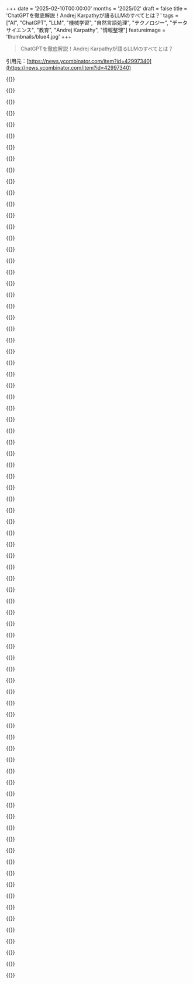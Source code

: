 +++
date = '2025-02-10T00:00:00'
months = '2025/02'
draft = false
title = 'ChatGPTを徹底解説！Andrej Karpathyが語るLLMのすべてとは？'
tags = ["AI", "ChatGPT", "LLM", "機械学習", "自然言語処理", "テクノロジー", "データサイエンス", "教育", "Andrej Karpathy", "情報整理"]
featureimage = 'thumbnails/blue4.jpg'
+++

> ChatGPTを徹底解説！Andrej Karpathyが語るLLMのすべてとは？

引用元：[https://news.ycombinator.com/item?id=42997340](https://news.ycombinator.com/item?id=42997340)

{{<matomeQuote body="あの動画の元の議論はどこでできるかな？今ちょうど動画を見てて半分くらいなんだけど、いくつか気になることがあるんだ。1つ目は数学とLLMについて。AndrejがLLMに与えた問いが計算系のもので、基本的なトークン予測の能力とは少し違うと思う。基本的な能力を示すプロンプトについて更多く知りたい。2つ目はメタ的な問題。LLMが他のLLMのトレーニングデータを作るという状況についてもっと知りたい。トレーニングや評価にLLMを使うことの限界について話してみたいな。" userName="albert_e" createdAt="2025-02-10T08:38:56" color="#ff33a1">}}

{{<matomeQuote body="1つ目の数学についてだけど、動画内でLLMが多くのトピックに関する専門的な知識を持っているのに、単純な数学には弱いと言ってた。多くの人はLLMを人間のように考えると思ってるけど、実際には計算能力が乏しい。数学の問題が単一の正解になりがちだから、LLMの限界を示す良い例だし、これで他の領域でも理解が進むと思う。" userName="WA" createdAt="2025-02-10T10:18:46" color="#ff5c5c">}}

{{<matomeQuote body="確かに、時刻を求めてもその答えが変とかよくあった。うまくいく時とそうでない時があって、再び疑念を持つのが難しいんだよね。" userName="Kye" createdAt="2025-02-10T17:05:34" color="">}}

{{<matomeQuote body="Andrej Karpathyは自分のウェブサイトにディスコードのリンクがあるよ。個人的には参加してないけど、結構アクティブみたい。" userName="SerCe" createdAt="2025-02-10T09:26:12" color="">}}

{{<matomeQuote body="たとえば2+2みたいな問題の解法には一つのアプローチしかないんだ。けどLLMはカウントが下手だから、2+2は彼らにとっては計算的な問題じゃない。これはパターンマッチングや言語の推論として扱われるんだ。" userName="2-3-7-43-1807" createdAt="2025-02-10T12:28:27" color="">}}

{{<matomeQuote body="LLMがカウント下手なのは、テキストでは誰も数えないから。実際には頭の中で数えてるのに、それがトレーニングデータにないからだと思う。" userName="FeepingCreature" createdAt="2025-02-10T12:40:30" color="">}}

{{<matomeQuote body="この結果は、オンラインに豊富にあるキンダーガーテン用の「掛け算表」が影響してるのかな？大体12倍とか13倍くらいまでのがテキストとして存在するし。" userName="albert_e" createdAt="2025-02-13T11:23:10" color="">}}

{{<matomeQuote body="ただのトレーニング素材だけの問題じゃなくて、トークンの数を厳密に把握することも影響する。1+1+1+1のためのトークンと1+1+1+1+1のためのトークンを別々に持たなきゃいけないし。" userName="2-3-7-43-1807" createdAt="2025-02-10T14:05:40" color="">}}

{{<matomeQuote body="内部表現は多次元ベクトルで、4096次元の典型的なQ4では、宇宙のすべての粒子に名前を付けられて、他の目的のために4000次元以上が残っている。" userName="lostmsu" createdAt="2025-02-10T17:11:59" color="">}}

{{<matomeQuote body="その意見は正当じゃないと思う。" userName="2-3-7-43-1807" createdAt="2025-02-10T17:16:08" color="">}}

{{<matomeQuote body="ポイント1については後の動画で詳しく説明してるよ。特に計算するタイミングやモデルが自分で計算せずにツールを使う場合についても話してるし。あとポイント2については後半でRLや（シミュレーションされた）RLHFについて触れていて、モデル同士がフィードバックループを形成する過程やそれによる問題も説明してるよ。" userName="fenomas" createdAt="2025-02-10T13:39:45" color="">}}

{{<matomeQuote body="LLMを使って他のLLMを訓練・評価する際の制限や危険性についてもっと知りたいな。極端な例として、‘inbred LLMs’に関する論文があるよ。" userName="m11a" createdAt="2025-02-10T10:45:06" color="">}}

{{<matomeQuote body="LLMを使って他のLLMを訓練・評価する場合、エントロピーが増加するって話だね（増加すると情報が減る）。これはまるで、人がMPegを別のロスのある圧縮で再圧縮した結果みたいになるんだ。たまにネット上でその結果が見られることがあるよ。" userName="p0w3n3d" createdAt="2025-02-10T13:20:26" color="">}}

{{<matomeQuote body="Metaのハルシネーションに対するアプローチは考えにくいけど面白いね。彼らは基本的に、トレーニングデータのスニペットを抽出して、そのことについての事実に基づく質問をLlama 3で生成し、答えを作成し、その答えを元のデータと照らし合わせて評価してるんだ。不正確な場合、モデルにその不正確な反応を認識させるよう訓練するよ。" userName="thomasahle" createdAt="2025-02-10T11:52:51" color="#ff5c5c">}}

{{<matomeQuote body="こういうアプローチは後から見ると当然に思えるけど、間違った答えを見つけたときにモデルに正しい答えを教えるのがMLエンジニアの自然な傾向なのは間違いないよ。ただ、LLMの答えの空間は無限で制約がないから、どんな努力も完璧にはならず、常に不確実性への対処が必要になるよね。" userName="2-3-7-43-1807" createdAt="2025-02-10T12:25:24" color="">}}

{{<matomeQuote body="Karpathyのビデオでのポイントは、モデルは自分の知識の範囲を良く理解してる必要があるってことだよね。古いモデルはその理解を使わずに、自信満々に全ての質問に答えてたのが問題だったんだ。" userName="fenomas" createdAt="2025-02-10T13:27:15" color="">}}

{{<matomeQuote body="私は彼の意見には賛成しないし、モデルがすでに理解しているというのも正確ではないと思う。確かに不確実性に関連する活性化コンステレーションがあるけど、実際に不確実性を表現する反応を引き出すためにそれを訓練しなきゃいけないから、理解しているとは言えないね。" userName="2-3-7-43-1807" createdAt="2025-02-10T14:08:57" color="">}}

{{<matomeQuote body="あなたが何に反対してるのかわからないな。私はKarpathyが大体1:31:00あたりで不確実性を示す特定のニューロンが点灯する話をしていることを要約しているんだ。OpenAIがChatGPTを“Orson Kovacs”が有名じゃないことを知ってるように訓練したとは思えないけど、彼らはそれが分からないことをどう表現するかを訓練したし、結果は出ていると思うんだ。" userName="fenomas" createdAt="2025-02-10T14:32:26" color="">}}

{{<matomeQuote body="俺も最初の文を誤解したかも。" userName="2-3-7-43-1807" createdAt="2025-02-10T14:46:22" color="">}}

{{<matomeQuote body="うーん、読み返してみたら俺も最初の投稿を誤解したかもしれない。もしそうならごめん！" userName="fenomas" createdAt="2025-02-10T14:59:16" color="">}}

{{<matomeQuote body="機械が間違えるのは設定ミスか壊れてるからだと思うけど、学習する機械が間違えるのはその学習がパターンをカバーできてないからだよね。でも機械学習のエンジニアが最初からそれに気づくのは難しいんじゃないかな。学習にはリズム的なものがあって、成長の過程を理解するのが大事だと思う。" userName="implmntatio" createdAt="2025-02-10T12:24:56" color="">}}

{{<matomeQuote body="Andrejの動画は面白いけど、RLの部分がちょっと曖昧なんだよね。正しい答えをどうやってトレーニングするの？ 理由をトレースして教師あり学習のようにするのか、それともスコアを計算してロス関数として使うのか。それに、LLMが正しい答えを生成できないかもしれない問題はどうするの？" userName="quantumspandex" createdAt="2025-02-10T12:40:28" color="">}}

{{<matomeQuote body="自分の理解では、LLMのRLではモデルが正しい答えを出す質問を使って、正しい反応を強化しながら進化させていくんだよね。AlphaGoのトレーニングと似てて、勝つ方法を進化させるってわけ。" userName="fenomas" createdAt="2025-02-10T13:02:46" color="#ff5c5c">}}

{{<matomeQuote body="AlphaGoは自動化されたプロセスに見えるけど、LLMの場合はすでに能力のあるモデルが必要で、問題選びも大事だと思うから結構な手間がかかるな。" userName="quantumspandex" createdAt="2025-02-10T13:13:30" color="">}}

{{<matomeQuote body="そう、LLMのためにはちゃんとしたモデルと質問が必要だよね。AlphaGoとの比較はプロセスが似てるってことが重要で、人間のラベラーが通った道をただ模倣してるわけじゃないんだよね。" userName="fenomas" createdAt="2025-02-10T13:32:17" color="">}}

{{<matomeQuote body="RLリワードにGRPOを使った詳細についてのリンクだよ。" userName="mtkd" createdAt="2025-02-10T12:59:22" color="">}}

{{<matomeQuote body="ありがとう！" userName="quantumspandex" createdAt="2025-02-10T13:09:13" color="">}}

{{<matomeQuote body="こちらのリンクね。" userName="epr" createdAt="2025-02-10T12:59:38" color="">}}

{{<matomeQuote body="見てみるね。ありがとう！" userName="quantumspandex" createdAt="2025-02-10T13:09:24" color="">}}

{{<matomeQuote body="元の動画の53分あたりで、LLMの引用がどれだけ正確かを示してた。ビッグテックが著作権侵害じゃないと裁判所を納得させた理由が気になるな。もし自分がDisneyキャラを描くモデルを訓練したら、すぐに訴えられそう。" userName="p0w3n3d" createdAt="2025-02-10T13:16:15" color="">}}

{{<matomeQuote body="彼は基本モデルから推測してるけど、それは結構能力があって、自分のトレーニングデータをそのまま出すみたい。ChatGPTみたいなインストラクトサービスでは、出すのはファインチューニングデータの方が多いはずで、たいていは提供元のものだし秘密にされてると思うよ。" userName="fenomas" createdAt="2025-02-10T14:01:40" color="#ff5733">}}

{{<matomeQuote body="LLMを損失圧縮と捉えるなら、推測時は圧縮データを解凍するみたいなもんで、その瞬間に問題が起きるってことかもね。" userName="p0w3n3d" createdAt="2025-02-10T17:38:07" color="">}}

{{<matomeQuote body="今、連邦データがAI企業に流出してるけど、彼らがそのデータでモデルを訓練した場合、法律はどうやって彼らに'学習をやめろ'と言うんだろう。コピーを消せって裁判所が言うけど、元データはまだ残るし。" userName="sambull" createdAt="2025-02-10T13:20:57" color="">}}

{{<matomeQuote body="まだ訴訟中だと思うよ。" userName="avbanks" createdAt="2025-02-10T13:20:02" color="">}}

{{<matomeQuote body="モデルが’完全に’オープンソースになるには、モデルそのものと実行方法だけじゃなくて、データや訓練に使うプログラムも必要だよ。" userName="dzogchen" createdAt="2025-02-10T07:46:15" color="">}}

{{<matomeQuote body="企業が自分たちのLLMに使った著作権のある100TBのコンテンツをただ配布するのは合理的なの？" userName="a2128" createdAt="2025-02-10T08:13:04" color="">}}

{{<matomeQuote body="配布はしないけど、具体的にリストアップしてリンクするのはありじゃない？モデルの同じコピーは作れないけど、訓練方法や詳細がオープンなら、使われた訓練素材のリストがあればいいと思う。" userName="TeMPOraL" createdAt="2025-02-10T10:55:52" color="#38d3d3">}}

{{<matomeQuote body="それを期待するのは難しいけど、Metaは一応そんなことをしたみたいだね。" userName="atq2119" createdAt="2025-02-10T09:36:18" color="">}}

{{<matomeQuote body="実際、彼らは15Tトークンを使ったと言われるデータセットをHFに上げてるよ。ただし、明らかな理由でラベルはついてないけど。" userName="moffkalast" createdAt="2025-02-10T10:18:07" color="">}}

{{<matomeQuote body="RL-only（SFTなし）のアプローチはその問題を解消するかも。問題セットは西洋の全体を遍歴するより小さくて機械的に作れると思う。" userName="anotherhue" createdAt="2025-02-10T08:15:29" color="">}}

{{<matomeQuote body="ファイル名、サイズ、ソース、チェックサムがあるリファレンスファイルはOSIの定義に含まれるの？" userName="prisenco" createdAt="2025-02-10T08:40:45" color="">}}

{{<matomeQuote body="オープンソースモデルがSOTA性能を主張するなら、そのトレーニングデータからの情報漏洩を確認できるはずだよね。" userName="puapuapuq" createdAt="2025-02-10T08:34:16" color="">}}

{{<matomeQuote body="それは間違ってるよ。要求を満たすためにトレーニングデータを全部提供する必要はない。実際のOpen Source AI DefinitionやFAQを読むことをお勧めするよ。" userName="HumanOstrich" createdAt="2025-02-10T08:48:07" color="#ff33a1">}}

{{<matomeQuote body="FYI、彼らのオープンソースAI定義は物議を醸したけど、企業の影響が大きかったから驚きではないよ。広いコミュニティが適切なオープンソース定義を決めるまで、無視した方がいい。" userName="Salgat" createdAt="2025-02-10T10:11:17" color="">}}

{{<matomeQuote body="新しい定義が必要だね。" userName="amelius" createdAt="2025-02-10T08:54:07" color="">}}

{{<matomeQuote body=">モデルとそれを動かすための方法だけじゃなくて、データやトレーニングに使うプログラムも必要だよ。モデル自体がアーキテクチャを示すことが全てなんだよ。" userName="2-3-7-43-1807" createdAt="2025-02-10T12:33:34" color="">}}

{{<matomeQuote body="残念ながら、OSAI定義ではトレーニングデータが利用可能である必要はない。悲しいよね。" userName="rettichschnidi" createdAt="2025-02-10T08:10:39" color="">}}

{{<matomeQuote body="そうだよね。まだ理解できないんだけど、モデルの重みデータと実行環境があれば、閉じたソースの実行ファイルと何が違うのか分からない。みんななんでこれをオープンソースって呼ぶの？" userName="szundi" createdAt="2025-02-10T07:55:16" color="">}}

{{<matomeQuote body="通常、ソースコードやビルドファイルにアクセスしないと、従来のコードを自分のニーズに合わせるのは難しいからだよ。LLMではモデルの重みや実行環境、許可のあるライセンスがあれば微調整や拡張ができる。もちろん、詳細なモデルリリースペーパーやトレーニングコード、トレーニングデータがあるとベストだけど。MetaやDeepseekがもたらした貢献も軽視しすぎだと思うよ。" userName="PeterStuer" createdAt="2025-02-10T08:15:13" color="#ff5c5c">}}

{{<matomeQuote body="これは純度を争うためじゃなくて、明確性を求めてるんだ。MetaやDeepseekが焼き留めたモデルやホワイトペーパーを出しているなら、それ自体はいいと思う。ただ、ソースがオープンでないのに“オープンソース”って呼ぶべきじゃないよ。" userName="GeneralMayhem" createdAt="2025-02-10T09:20:56" color="#ff5c5c">}}

{{<matomeQuote body="オープンソースって定義によるよね。オープンソースライセンスでコードが公開されるのがオープンソースだと思ってたけど、他の人はライセンスに関係なくソースが公開されてればオープンソースって言ってるみたい。 obfuscateしたコードをオープンソースライセンスで出すのはオープンソースなのかな？それに近い感じでモデルの重みをオープンソースライセンスで出してると思うな。" userName="doix" createdAt="2025-02-10T11:42:39" color="">}}

{{<matomeQuote body="オブファスケートされたコードをオープンソースライセンスで出したらオープンソースとは言えないな。オープンソースってのは編集用の形で公開されるべきだし、単なるバイナリをオープンにしたからってソースが開かれたことにはならないと思う。" userName="GeneralMayhem" createdAt="2025-02-10T15:44:39" color="#ff5733">}}

{{<matomeQuote body="実際、微調整できるからってとこがあると思うけど、バイナリの場合も可能だよね。ゲームなんかではその傾向が強いと思う。実体験ではMLでも似たような感じかな。APIは弄ることができないソフトウェアに近いかな。いつものことだけど、LLMの分野ではハードルが低く感じるな。" userName="fhd2" createdAt="2025-02-10T08:12:49" color="">}}

{{<matomeQuote body="たくさんの設定項目があるプロプライエタリプログラムはオープンソースってこと？" userName="darkwater" createdAt="2025-02-10T09:32:22" color="">}}

{{<matomeQuote body="ローカルで実行可能なプロプライエタリプログラムもオープンソースAIって呼ぶなら、おかしな気がする。結局、それは「SaaSじゃない」ってだけで、他のソフトウェアとは違う定義が出来上がってるよね。" userName="fhd2" createdAt="2025-02-10T13:46:24" color="">}}

{{<matomeQuote body="オープンソースって資産が不明瞭なライセンスが絡むとややこしいよね。Jedi Knight 2なんかもソースコードは出てても、そのアセット（モデルやテクスチャ、音声）が必要だから実行は難しいし、そのアセットの合法性も不明瞭。MLMのトレーニングデータを公開することも法的に難しいし、今も裁判がもめてるところ。" userName="sigmoid10" createdAt="2025-02-10T08:16:20" color="#785bff">}}

{{<matomeQuote body="ゲームの例で言うと、オープンソースはあくまでソフトウェアであって、アセットは別物だよね。Dolphinなんかもプログラムはオープンだけど、データはオープンじゃない。ソースコードにアクセスできるのは価値があるけど、オープンソースモデルとは呼ぶならデータ取得やクリーニングの部分も含めるべきだと思う。" userName="GeneralMayhem" createdAt="2025-02-10T09:17:06" color="#38d3d3">}}

{{<matomeQuote body="オープンソースがオープンアセットじゃないっていうなら、今更それを変える必要はなくない？トレーニングデータも資産だから、アプリを動かすのに必要ないけど、オープンLLMはそのゲームよりもオープンだと思うはず。" userName="sigmoid10" createdAt="2025-02-13T08:46:58" color="">}}

{{<matomeQuote body="でもトレーニングデータはオープンじゃないからね。オープンソースがオープンアセットでもないのは同意だけど、トレーニングデータもコードもオープンじゃないのがポイントだよ。" userName="GeneralMayhem" createdAt="2025-02-14T04:48:27" color="">}}

{{<matomeQuote body="モデルのトレーニングに使ったツール（ビルドスクリプト）はオープンソースにできるんじゃない？" userName="amelius" createdAt="2025-02-10T10:21:47" color="">}}

{{<matomeQuote body="オープンソースって言葉が流行りもあって、メディアはプレスリリースをそのまま繰り返してるだけだよ。実際にモデルを扱ってる人たちは、時々例外もあるけど、ほとんどの場合はオープンウェイトって呼んでる。例えばOLMoみたいにデータセットやトレーニングスクリプトを公開してるのが本当にオープンソースだね。" userName="moffkalast" createdAt="2025-02-10T10:12:02" color="">}}

{{<matomeQuote body="Metaがそう呼んで他の人たちもそうしたいってことで、みんなその名前に従ってるだけだと思うよ。" userName="benterix" createdAt="2025-02-10T08:42:21" color="">}}

{{<matomeQuote body="Metaがリークされた直後にラッマって名前をつけたから、それが定着したんじゃないかな。AI業界ではライセンスについてあんまり気にしないし。" userName="dartos" createdAt="2025-02-10T11:26:03" color="">}}

{{<matomeQuote body="LLMsについてたくさんの記事を読んできたけど、どうして他のモデルはSOTAに勝てなかったのか常に気になるんだよね。このモデルのアーキテクチャがどういう過程で進化してきたのか知りたい。" userName="est" createdAt="2025-02-10T09:11:23" color="">}}

{{<matomeQuote body="単純に言うと、注意ベースのモデルの安定性が非注意ベースのモデルよりも勝ってるから。GoogleがMHA自己注意を捨てたのは大きなアイデアだったのに、OpenAIはFeedForward注意モデルに基づいて帝国を築いた。これは他の方法と比べて生成が超安定。" userName="rob_c" createdAt="2025-02-10T10:48:15" color="#ff5c5c">}}

{{<matomeQuote body="多分、誰も本当の理由はわからないんだと思う。うまくいくものを使って、その中で小さな変化を試してるって感じ。まるで錬金術みたいだよ。" userName="amelius" createdAt="2025-02-10T10:31:11" color="">}}

{{<matomeQuote body="他のモデルは効果的なスキップ接続が少なかったり、入力から出力まで多くの情報を通さなかったから。過去のモデルは情報に制限があったり精度が低かったからね。" userName="rob_c" createdAt="2025-02-10T10:53:07" color="">}}

{{<matomeQuote body="モデルのトレーニングに関する非公開の研究がたくさんあるよ。データのクリーニングや合成データを作るのが秘訣なんだ。TinyStoriesやPhi-X、最近の数学的推論の小データ研究はその例。" userName="alecco" createdAt="2025-02-10T11:03:45" color="">}}

{{<matomeQuote body="大きなテキストコーパスの統計情報を理解するために膨大な努力が注がれているよ。選ばれた情報源からより少ない言語入力でトレーニングの質を保つ方法が示されたから、特に注目されてる。" userName="rob_c" createdAt="2025-02-10T11:10:08" color="#ff5c5c">}}

{{<matomeQuote body="“SOTAでない他のモデル”って具体的に何を指してるの？" userName="2-3-7-43-1807" createdAt="2025-02-10T12:35:05" color="">}}

{{<matomeQuote body="昔、言語モデルの歴史は文法構築から始まり、n-gramモデルに発展したんだ。でもRNNは古い文脈を忘れがちで、LSTMがその問題を解決したけど、さらなる課題があった。それが注目メカニズムを使ったことで改善されたけど、LSTMの非効率さに苦しんで、それがTransformerの発明につながったんだ。言語は実際には並行処理できるってのが鍵で、これがTransformerの基礎になった。モデルの予測性能や知能の成長は驚きで、GPT-1からGPT-3の研究を振り返ると、その能力に気づくよ。大きな理由は、トレーニングの効率と、予期せぬ学習能力の高さだと思う。" userName="HarHarVeryFunny" createdAt="2025-02-10T18:58:23" color="#ff5c5c">}}

{{<matomeQuote body="DeepSeekが結局何なのか、特に$5MとChatGPTの> $1Bの違いがよくわからん。何をしたのか、何をしなかったのか知りたい。" userName="khazhoux" createdAt="2025-02-10T09:12:50" color="">}}

{{<matomeQuote body="ZviのニュースレターにDeepSeekについての詳細があるみたいだよ。ここをチェックしてみて。" userName="fredoliveira" createdAt="2025-02-10T10:08:22" color="">}}

{{<matomeQuote body="これはDiana Hu（YCのGP）からのリンクだよ。興味があれば見てみて！" userName="uncomplexity_" createdAt="2025-02-10T10:03:02" color="">}}

{{<matomeQuote body="LLMに注目が集まるのは残念。他のAI、数学やタンパク質折りたたみ、物理データを解析するAIとの比較が少なすぎる。" userName="sylware" createdAt="2025-02-10T12:00:26" color="">}}

{{<matomeQuote body="今日、いいスレッド見たよ！リンクをチェックしてみて。" userName="miletus" createdAt="2025-02-10T09:37:44" color="">}}

{{<matomeQuote body="これは本当に素晴らしい講義の良い要約だね。元の講義を追うかどうか悩んでる。" userName="bluelightning2k" createdAt="2025-02-10T08:25:46" color="">}}

{{<matomeQuote body="彼のCでのLLCがコースのための踏み台だったのは残念だな。" userName="9999_points" createdAt="2025-02-10T13:15:42" color="">}}

{{<matomeQuote body="動画は見てないけど、TL;DRのトークン化について知りたかった。" userName="wolfhumble" createdAt="2025-02-10T12:14:08" color="">}}

{{<matomeQuote body="ハードウェアの問題についてもっと議論してほしい。シリコンと生物学的なスイッチとの違いがあまり注目されていないと思う。" userName="EncomLab" createdAt="2025-02-10T11:39:12" color="">}}


